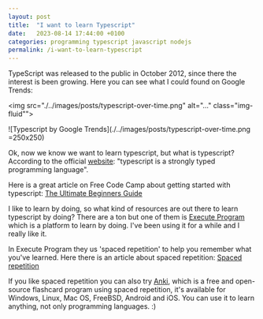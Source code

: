 ```yaml
---
layout: post
title:  "I want to learn Typescript"
date:   2023-08-14 17:44:00 +0100
categories: programming typescript javascript nodejs 
permalink: /i-want-to-learn-typescript
---
```



TypeScript was released to the public in October 2012, since there the interest is been growing. Here you can see what I could found on Google Trends:



<img src="./../images/posts/typescript-over-time.png" alt="..." class="img-fluid"">

![Typescript by Google Trends](./../images/posts/typescript-over-time.png =250x250)




Ok, now we know we want to learn typescript, but what is typescript? According to the official [website](https://www.typescriptlang.org/): "typescript is a strongly typed programming language".


Here is a great article on Free Code Camp about getting started with typescript: [The Ultimate Beginners Guide](https://www.freecodecamp.org/news/learn-typescript-beginners-guide/)




I like to learn by doing, so what kind of resources are out there to learn typescript by doing? There are a ton but one of them is [Execute Program](https://www.executeprogram.com/) which is a platform to learn by doing. I've been using it for a while and I really like it.

In Execute Program they us 'spaced repetition' to help you remember what you've learned. Here there is an article about spaced repetition: [Spaced repetition](https://www.kpu.ca/sites/default/files/Learning%20Centres/Think_SpacedRepetition_LA.pdf)

If you like spaced repetition you can also try [Anki](https://apps.ankiweb.net/), which is a free and open-source flashcard program using spaced repetition, it's available for Windows, Linux, Mac OS, FreeBSD, Android and iOS. You can use it to learn anything, not only programming languages. :) 